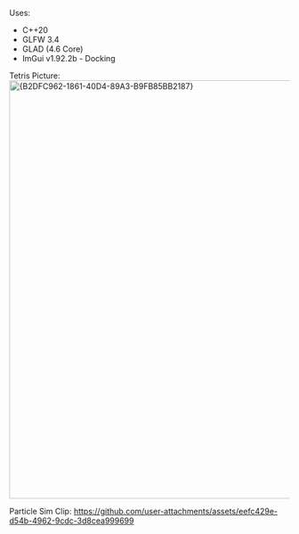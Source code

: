 Uses:
- C++20
- GLFW 3.4
- GLAD (4.6 Core)
- ImGui v1.92.2b - Docking

Tetris Picture:
<img width="1282" height="752" alt="{B2DFC962-1861-40D4-89A3-B9FB85BB2187}" src="https://github.com/user-attachments/assets/ca26870d-db6a-40a8-a4d8-8b80d34743c6" />


Particle Sim Clip:
https://github.com/user-attachments/assets/eefc429e-d54b-4962-9cdc-3d8cea999699

